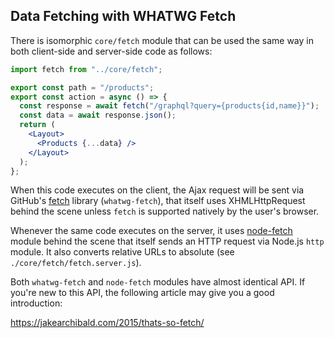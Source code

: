 ## Data Fetching with WHATWG Fetch

There is isomorphic `core/fetch` module that can be used the same way in both
client-side and server-side code as follows:

```jsx
import fetch from "../core/fetch";

export const path = "/products";
export const action = async () => {
  const response = await fetch("/graphql?query={products{id,name}}");
  const data = await response.json();
  return (
    <Layout>
      <Products {...data} />
    </Layout>
  );
};
```

When this code executes on the client, the Ajax request will be sent via
GitHub's [fetch](https://github.com/github/fetch) library (`whatwg-fetch`),
that itself uses XHMLHttpRequest behind the scene unless `fetch` is supported
natively by the user's browser.

Whenever the same code executes on the server, it uses
[node-fetch](https://github.com/bitinn/node-fetch) module behind the scene that
itself sends an HTTP request via Node.js `http` module. It also converts
relative URLs to absolute (see `./core/fetch/fetch.server.js`).

Both `whatwg-fetch` and `node-fetch` modules have almost identical API. If
you're new to this API, the following article may give you a good introduction:

https://jakearchibald.com/2015/thats-so-fetch/
